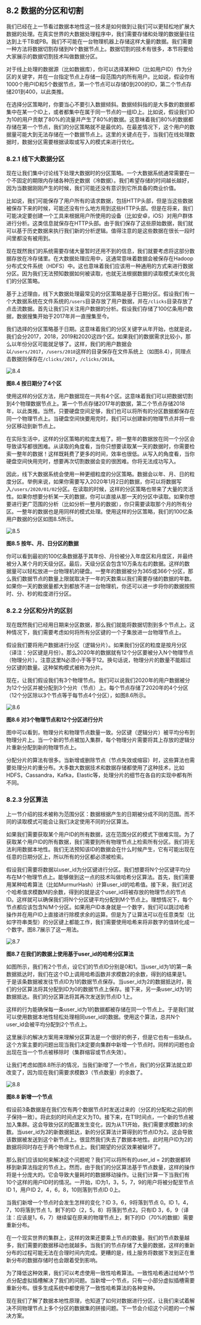 ## 8.2 数据的分区和切割

我们已经在上一节看过数据本地性这一技术是如何做到让我们可以更轻松地扩展大数据的处理。在真实世界的大数据处理程序中，我们需要存储和处理的数据量往往达到上千TB或PB。我们不可能在一台物理机器上存储这样大量的数据。我们需要一种方法将数据切割存储到N个数据节点上。数据切割的技术有很多，本节将要给大家展示的数据切割技术叫做数据分区。


对于线上处理的数据源（比如数据库），你可以选择某种ID（比如用户ID）作为分区的关键字，并在一台指定节点上存储一段范围内的所有用户。比如说，假设你有1000个用户ID和5个数据节点，第一个节点可以存储0到200的ID，第二个节点存储201到400，以此类推。


在选择分区策略时，你要当心不要引入数据倾斜。数据倾斜指的是大多数的数据都集中在某一个ID上，或者都集中在属于同一节点的一组ID上。比如说，假设我们ID为10的用户贡献了80%的流量并产生了80%的数据。这意味着我们80%的数据都存储在第一个节点，我们的分区策略就不是最优的。在最差情况下，这个用户的数据量可能大到无法存储在一个数据节点上。这里的关键点在于，当我们在线处理数据时，数据分区需要根据读取或写入的模式来进行优化。


### 8.2.1 线下大数据分区

现在让我们集中讨论线下处理大数据时的分区策略。一个大数据系统通常需要在一个不固定的期限内存储各种历史数据（冷数据）。我们希望存储的时间越长越好，因为当数据刚刚产生的时候，我们可能还没有意识到它所具备的商业价值。


比如说，我们可能保存了用户所有的请求数据，包括HTTP头部，但是当这些数据被保存下来的时候，可能还没有什么地方用到这些HTTP头部。但是在将来，我们可能决定要创建一个工具来根据用户所使用的设备（比如安卓，iOS）对用户群体进行分析。这类信息就保存在HTTP头部。由于我们保存了这些原始数据，我们就可以基于历史数据来执行我们新的分析逻辑。值得注意的是这些数据在很长一段时间里都没有被用到。


现在既然我们的系统需要存储大量暂时还用不到的信息，我们就要考虑将这部分数据存放在冷存储里。在大数据处理应用中，这通常意味着数据会被保存在Hadoop分布式文件系统（HDFS）中。这也意味着我们应该用一种通用的方式来进行数据分区。因为我们无法预知数据如何被读取，也就无法根据数据的读取模式来优化我们的分区策略。


基于上述理由，线下大数据处理最常见的分区策略是基于日期分区。假设我们有一个大数据系统在文件系统的`/users`目录存放了用户数据，并在`/clicks`目录存放了点击流数据。首先让我们只关注用户数据的分析。假设我们存储了100亿条用户数据，数据搜集开始于2017年并一直搜集至今。


我们选择的分区策略基于日期。这意味着我们的分区关键字从年开始，也就是说，我们会分2017，2018，2019和2020这四个区。如果我们的数据需求比较小，那么以年份分区可能就足够了。这样，我们的用户数据会以`/users/2017`，`/users/2018`这样的目录保存在文件系统上（如图8.4），同理点击数据则保存在`/clicks/2017`，`/clicks/2018`。

![8.4](8-4.svg)

**图8.4 按日期分了4个区**

使用这样的分区方法，用户数据现在一共有4个区。这意味着我们可以把数据切割到4个物理数据节点上。第一个节点存储2017年的数据，第二个节点存储2018年，以此类推。当然，只要硬盘空间足够，我们也可以将所有的分区数据都保存在同一个物理节点上。当硬盘空间快要用完时，我们可以创建新的物理节点并将一些分区移动到新节点上。


在实际生活中，这样的分区策略的粒度太粗了。把一整年的数据放在同一个分区会导致读写都很困难。从读取的角度看，当你只想要读取某一天的数据时，你需要检索一整年的数据！这样既耗费了更多的时间，效率也很低。从写入的角度看，当你硬盘空间快用完时，想要再次切割数据会变的很困难。你将无法成功写入。


因此，线下大数据系统会使用一种更细粒度的分区策略。数据会以年、月、日的粒度分区。举例来说，如果你需要写入2020年1月2日的数据，你可以将数据写入`/users/2020/01/02`分区。在读取的时候，这样的分区策略也带来了大量的灵活性。如果你想要分析某一天的数据，你可以直接从那一天的分区中读取。如果你想要进行更广范围的分析（比如分析一整月的数据），你只需要读取那个月的所有分区。一整年的数据也是用同样的模式处理。使用这样的分区策略，我们的100亿条用户数据的分区如图8.5所示。

![8.5](8-5.svg)

**图8.5 按年、月、日分区的数据**

你可以看到最初的100亿条数据基于其年份、月份被分入年度区和月度区，并最终被分入某个月的天级分区。最后，天级分区会包含10万条左右的数据。这样的数据量可以轻松放进一台物理机的硬盘。一整年的数据被分为365或366个分区，那么我们数据节点的数量上限就取决于一年的天数乘以我们需要存储的数据的年数。如果你一天的数据量都大到都放不进一台物理机，你还可以进一步将你的数据按照时、分、秒的粒度进行分区。


### 8.2.2 分区和分片的区别

现在既然我们已经用日期来分区数据，那么我们就能将数据切割到多个节点上。这种情况下，我们需要考虑如何将所有分区键的一个子集放进一台物理节点上。


假设我们要将用户数据进行分区（逻辑分片）。如果我们分区的粒度是按月分区（译注：分区键是月份）。那么2020年的数据就有12个分区要被分入N个物理节点（物理分片）。注意这里N必须小于等于12。换句话说，物理分片的数量不能超过分区键的数量。这种架构模式被称为分片。


现在，让我们假设我们有3个物理节点。我们可以说我们2020年的用户数据被分为12个分区并被分配到3个分片（节点）上。每个节点存储了2020年的4个分区（12个分区除以3个节点等于每节点4个分区），如图8.6所示。

![8.6](8-6.svg)

**图8.6 对3个物理节点和12个分区进行分片**


图中可以看到，物理分片和物理节点数量一致。分区键（逻辑分片）被平均分布到物理分片上。当一个新的节点被加入集群，每个物理分片需要将其上存放的逻辑分片重新分配到新的物理节点上。


分配分片的算法有很多。当新增或删除节点（节点失效或缩容）时，这些算法也需要处理分片的重分布。大多数大数据技术和数据存储都使用了这种技术，比如HDFS，Cassandra，Kafka，Elastic等，处理分片的细节在各自的实现中都有所不同。


### 8.2.3 分区算法

上一节介绍的技术被称为范围分区：数据根据产生的日期被分成不同的范围。而不同的读取模式可能会让我们决定使用不同的分区算法。


如果我们需要获取某个用户ID的所有数据，这在范围分区的模式下很难实现。为了获取某个用户ID的所有数据，我们需要到所有物理节点上检索所有分区。我们将无法利用数据本地性。我们无法预知该ID的数据会在什么时候产生，它有可能出现在任意的日期分区上，所以所有的分区都必须被检索。


假设我们需要将数据以user_id为分区键进行分区。我们想要将N个分区键平均分布在M个物理节点上。能够做到这一点的技术叫做哈希分区算法。首先，我们需要用某种哈希算法（比如MurmurHash）计算user_id的哈希值。接下来，我们对这个哈希值求模数M的余数，得到的就是这个user_id将被存放的物理节点的节点ID。这样就可以确保我们将N个分区键平均分配到M个节点上。理想情况下，每个节点都应该包含N/M个分区。如果用户ID本身就是一个数字，我们可以跳过哈希操作并在用户ID上直接进行除模求余的运算。但是为了让算法可以在任意类型（比如字符串类型）的分区键上都能工作，我们需要使用哈希来将非数字的值转化成一个数字。图8.7展示了这一用法。

![8.7](8-7.svg)

**图8.7 在我们的数据上使用基于user_id的哈希分区算法**


如图所示，我们有2个节点，设它们的节点ID分别是0和1。当user_id为1的第一条数据抵达时，我们在这个ID上调用哈希函数并求模数2的余数，得到的结果是1。于是该条数据被发往节点ID为1的数据节点保存。当user_id为2的数据抵达时，我们的分区算法将其分配到ID为0的数据节点上保存。接下来，另一条user_id为1的数据抵达。我们的分区算法将其再次发送到节点ID 1上。


这样的行为能确保每一条user_id为1的数据都被存储在同一个节点上。于是我们就可以使用数据本地性轻松处理相同user_id的数据。使用这个算法，总共N个user_id会被平均分配到2个节点上。


这里展示的解决方案用来理解分区算法是一个很好的例子，但是它也有一些缺点。这个方案主要的问题出现当我们决定要向集群中新增一个节点时。同样的问题也会出现在当一个节点被移除时（集群缩容或节点失效）。


让我们考虑如图8.8所示的情况，当我们新增了一个节点，我们的分区算法就立即改变了，因为现在我们需要求模数3（节点数量）的余数了。

![8.8](8-8.svg)

**图8.8 新增一个节点**


假设前3条数据是在我们仅有两个数据节点时发送过来的（分区的分配和之前的例子保持一致）。将此刻的时间点定义为T0。接下来，在T1时间点，一个新的节点被加入集群。这会导致分区的配置发生变化，因为从T1开始，我们需要求模数3的余数。当user_id为2的新数据抵达，新的分区算法计算得到的节点ID为2。这会导致该数据被发送到这个新节点上。很显然我们失去了数据本地性。此时用户ID为2的数据将同时存在于两个物理节点上。我们期望的分区效果被破坏了。


那么我们应该如何来解决这个问题呢？我们可以将所有的user_id = 2的数据都转移到新算法指定的节点上。然而，由于我们的分区算法基于节点数量，这样的操作将是十分庞大的。它会导致大量耗时的数据移动操作。让我们计算一下当我们有10个这样的用户ID时的情况。一开始，ID为1，3，5，7，9的用户将被分配至节点ID 1，用户ID 2，4，6，8，10则落到节点ID 0上。


当我们新增一个节点时会发生怎样的变化？ID 3，6，9将落到节点 0。ID 1，4，7，10将落到节点 1，剩下的ID（2，5，8）将落到节点2。只有ID 3，6，9（译注：应该是1，6，7）继续留在原来的物理节点上，剩下的ID（70%的数据）需要重新分布。


在一个现实世界的集群上，这样的效果还要乘上节点的数量。我们的节点数量越多，我们需要的数据移动也就越多。当我们的节点存储了大量的数据，这样的重新分布的过程可能无法在合理时间内完成。更糟的是，线上服务将数据下发到正在重新分布的数据存储时也会跟着受到影响。


为了降低这种效果，我们可以考虑使用一致性哈希算法。一致性哈希通过给M个节点分配虚拟插槽解决了我们的问题。当新增一个节点，只有一小部分虚拟插槽需要重新分布。很多生成系统中都使用了一致性哈希算法的各种变种。


现在我们了解了数据本地性原理，也知道了如何对数据进行分区，让我们来试着解决不同物理节点上多个分区的数据集的拼接问题。下一节会介绍这个问题的一个解决方案。
